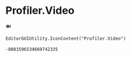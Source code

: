 # Profiler.Video
![](/img/Profiler.Video.png)

``` CSharp
EditorGUIUtility.IconContent("Profiler.Video")
```
```
-8081596534669742335
```
